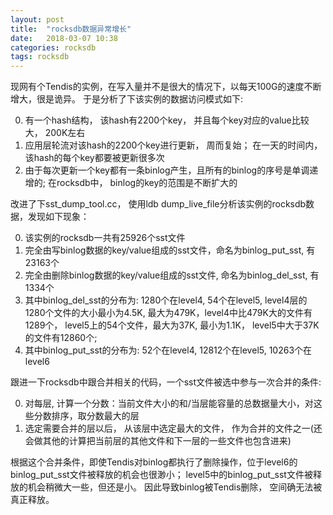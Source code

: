 ```yaml
---
layout: post
title:  "rocksdb数据异常增长"
date:   2018-03-07 10:38
categories: rocksdb
tags: rocksdb
---
```


现网有个Tendis的实例，在写入量并不是很大的情况下，以每天100G的速度不断增大，很是诡异。 于是分析了下该实例的数据访问模式如下:

0. 有一个hash结构， 该hash有2200个key， 并且每个key对应的value比较大， 200K左右
1. 应用层轮流对该hash的2200个key进行更新， 周而复始； 在一天的时间内， 该hash的每个key都要被更新很多次
2. 由于每次更新一个key都有一条binlog产生，且所有的binlog的序号是单调递增的; 在rocksdb中， binlog的key的范围是不断扩大的

改进了下sst_dump_tool.cc， 使用ldb dump_live_file分析该实例的rocksdb数据，发现如下现象：

0. 该实例的rocksdb一共有25926个sst文件
1. 完全由写binlog数据的key/value组成的sst文件，命名为binlog_put_sst, 有23163个
2. 完全由删除binlog数据的key/value组成的sst文件, 命名为binlog_del_sst, 有1334个
3. 其中binlog_del_sst的分布为: 1280个在level4, 54个在level5, level4层的1280个文件的大小最小为4.5K, 最大为479K，level4中比479K大的文件有1289个， level5上的54个文件，最大为37K, 最小为1.1K， level5中大于37K的文件有12860个;
4. 其中binlog_put_sst的分布为: 52个在level4, 12812个在level5, 10263个在level6

跟进一下rocksdb中跟合并相关的代码，一个sst文件被选中参与一次合并的条件:

0. 对每层,  计算一个分数：当前文件大小的和/当层能容量的总数据量大小，对这些分数排序，取分数最大的层
1. 选定需要合并的层以后， 从该层中选定最大的文件， 作为合并的文件之一(还会做其他的计算把当前层的其他文件和下一层的一些文件也包含进来)

根据这个合并条件，即使Tendis对binlog都执行了删除操作，位于level6的binlog_put_sst文件被释放的机会也很渺小； level5中的binlog_put_sst文件被释放的机会稍微大一些，但还是小。 因此导致binlog被Tendis删除， 空间确无法被真正释放。
